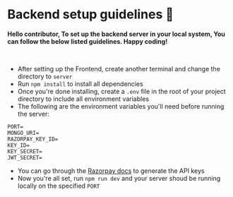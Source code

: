 # Backend setup guidelines 🚀

**Hello contributor, To set up the backend server in your local system, You can follow the below listed guidelines. Happy coding!**

<br/>

- After setting up the Frontend, create another terminal and change the directory to `server`
- Run `npm install` to install all dependencies
- Once you're done installing, create a `.env` file in the root of your project directory to include all environment variables
- The following are the environment variables you'll need before running the server: 
```
PORT=
MONGO_URI=
RAZORPAY_KEY_ID=
KEY_ID= 
KEY_SECRET=
JWT_SECRET=
```
- You can go through the <a href="https://razorpay.com/docs/api" target="_blank">Razorpay docs</a> to generate the API keys
- Now you're all set, run `npm run dev` and your server shoud be running locally on the specified `PORT`
<br/>
